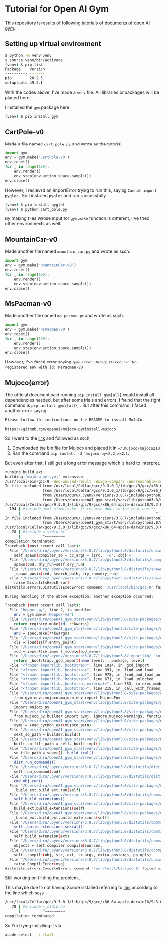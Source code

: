 # Tutorial for Open AI Gym

This repository is results of following tutorials of [documents of open AI gym](https://gym.openai.com/docs/).

## Setting up virtual environment

```bash
$ python -m venv venv
$ source venv/bin/activate
(venv) $ pip list
Package    Version
---------- -------
pip        20.2.3
setuptools 49.2.1
```

With the codes above, I've made a `venv` file. All libraries or packages will be placed here.

I installed the `gym` package here.

```bash
(venv) $ pip install gym
```

## CartPole-v0

Made a file named `cart_pole.py` and wrote as the tutorial.

```python
import gym
env = gym.make('CartPole-v0')
env.reset()
for _ in range(100):
    env.render()
    env.step(env.action_space.sample())
env.close()
```

However, I recieved an ImportError trying to run this, saying `Cannot import pyglet.` 
So I installed `pyglet` and ran successfully.

```bash
(venv) $ pip install pyglet
(venv) $ python cart_pole.py
```

By making files whose input for `gym.make` function is different, I've tried other environments as well.

## MountainCar-v0

Made another file named `mountain_car.py` and wrote as such.

```python
import gym
env = gym.make('MountainCar-v0')
env.reset()
for _ in range(100):
    env.render()
    env.step(env.action_space.sample())
env.close()
```

## MsPacman-v0

Made another file named `ms_pacman.py` and wrote as such.

```python
import gym
env = gym.make('MsPacman-v0')
env.reset()
for _ in range(100):
    env.render()
    env.step(env.action_space.sample())
env.close()
```

However, I've faced error saying `gym.error.UnregisteredEnv: No registered env with id: MsPacman-v0`.

## Mujoco(error)

The official document said running `pip install gym[all]` would install all dependencies needed, but after some trials and errors, I found that the right command is `pip install gym\[all\]`.
But after this command, I faced another error saying

```bash
Please follow the instructions on the README to install MuJoCo
    
https://github.com/openai/mujoco-py#install-mujoco
```

So I went to the [link](https://github.com/openai/mujoco-py#install-mujoco) and followed as such;

1. Downloaded the bin file for Mujoco and placed it in `~/.mujoco/mujoco210` 
2. Ran the command `pip install -U 'mujoco-py<2.2,>=2.1`.

But even after that, I still get a long error message which is hard to interpret.

```bash
running build_ext
building 'mujoco_py.cymj' extension
/usr/local/bin/gcc-9 -Wno-unused-result -Wsign-compare -Wunreachable-code -DNDEBUG -g -fwrapv -O3 -Wall -I/Library/Developer/CommandLineTools/SDKs/MacOSX10.15.sdk/usr/include -I/Library/Developer/CommandLineTools/SDKs/MacOSX10.15.sdk/usr/include -DONMAC -Ivenv/lib/python3.8/site-packages/mujoco_py -I/Users/duru/openAI_gym_start/venv/lib/python3.8/site-packages/mujoco_py -I/Users/duru/.mujoco/mujoco210/include -I/Users/duru/openAI_gym_start/venv/lib/python3.8/site-packages/numpy/core/include -I/Users/duru/openAI_gym_start/venv/include -I/Users/duru/.pyenv/versions/3.8.7/include/python3.8 -c /Users/duru/openAI_gym_start/venv/lib/python3.8/site-packages/mujoco_py/cymj.c -o /Users/duru/openAI_gym_start/venv/lib/python3.8/site-packages/mujoco_py/generated/_pyxbld_2.1.2.14_38_macextensionbuilder/temp.macosx-10.15-x86_64-3.8/Users/duru/openAI_gym_start/venv/lib/python3.8/site-packages/mujoco_py/cymj.o -fopenmp -w
In file included from /usr/local/Cellar/gcc/9.3.0_1/lib/gcc/9/gcc/x86_64-apple-darwin18/9.3.0/include-fixed/syslimits.h:7,
                 from /usr/local/Cellar/gcc/9.3.0_1/lib/gcc/9/gcc/x86_64-apple-darwin18/9.3.0/include-fixed/limits.h:34,
                 from /Users/duru/.pyenv/versions/3.8.7/include/python3.8/Python.h:11,
                 from /Users/duru/openAI_gym_start/venv/lib/python3.8/site-packages/mujoco_py/cymj.c:63:
/usr/local/Cellar/gcc/9.3.0_1/lib/gcc/9/gcc/x86_64-apple-darwin18/9.3.0/include-fixed/limits.h:194:61: error: no include path in which to search for limits.h
  194 | #include_next <limits.h>  /* recurse down to the real one */
      |                                                             ^
In file included from /Users/duru/.pyenv/versions/3.8.7/include/python3.8/Python.h:25,
                 from /Users/duru/openAI_gym_start/venv/lib/python3.8/site-packages/mujoco_py/cymj.c:63:
/usr/local/Cellar/gcc/9.3.0_1/lib/gcc/9/gcc/x86_64-apple-darwin18/9.3.0/include-fixed/stdio.h:78:10: fatal error: _stdio.h: No such file or directory
   78 | #include <_stdio.h>
      |          ^~~~~~~~~~
compilation terminated.
Traceback (most recent call last):
  File "/Users/duru/.pyenv/versions/3.8.7/lib/python3.8/distutils/unixccompiler.py", line 117, in _compile
    self.spawn(compiler_so + cc_args + [src, '-o', obj] +
  File "/Users/duru/.pyenv/versions/3.8.7/lib/python3.8/distutils/ccompiler.py", line 910, in spawn
    spawn(cmd, dry_run=self.dry_run)
  File "/Users/duru/.pyenv/versions/3.8.7/lib/python3.8/distutils/spawn.py", line 36, in spawn
    _spawn_posix(cmd, search_path, dry_run=dry_run)
  File "/Users/duru/.pyenv/versions/3.8.7/lib/python3.8/distutils/spawn.py", line 157, in _spawn_posix
    raise DistutilsExecError(
distutils.errors.DistutilsExecError: command '/usr/local/bin/gcc-9' failed with exit status 1

During handling of the above exception, another exception occurred:

Traceback (most recent call last):
  File "hopper.py", line 2, in <module>
    env = gym.make('Hopper-v2')
  File "/Users/duru/openAI_gym_start/venv/lib/python3.8/site-packages/gym/envs/registration.py", line 235, in make
    return registry.make(id, **kwargs)
  File "/Users/duru/openAI_gym_start/venv/lib/python3.8/site-packages/gym/envs/registration.py", line 129, in make
    env = spec.make(**kwargs)
  File "/Users/duru/openAI_gym_start/venv/lib/python3.8/site-packages/gym/envs/registration.py", line 89, in make
    cls = load(self.entry_point)
  File "/Users/duru/openAI_gym_start/venv/lib/python3.8/site-packages/gym/envs/registration.py", line 27, in load
    mod = importlib.import_module(mod_name)
  File "/Users/duru/.pyenv/versions/3.8.7/lib/python3.8/importlib/__init__.py", line 127, in import_module
    return _bootstrap._gcd_import(name[level:], package, level)
  File "<frozen importlib._bootstrap>", line 1014, in _gcd_import
  File "<frozen importlib._bootstrap>", line 991, in _find_and_load
  File "<frozen importlib._bootstrap>", line 975, in _find_and_load_unlocked
  File "<frozen importlib._bootstrap>", line 671, in _load_unlocked
  File "<frozen importlib._bootstrap_external>", line 783, in exec_module
  File "<frozen importlib._bootstrap>", line 219, in _call_with_frames_removed
  File "/Users/duru/openAI_gym_start/venv/lib/python3.8/site-packages/gym/envs/mujoco/__init__.py", line 1, in <module>
    from gym.envs.mujoco.mujoco_env import MujocoEnv
  File "/Users/duru/openAI_gym_start/venv/lib/python3.8/site-packages/gym/envs/mujoco/mujoco_env.py", line 12, in <module>
    import mujoco_py
  File "/Users/duru/openAI_gym_start/venv/lib/python3.8/site-packages/mujoco_py/__init__.py", line 2, in <module>
    from mujoco_py.builder import cymj, ignore_mujoco_warnings, functions, MujocoException
  File "/Users/duru/openAI_gym_start/venv/lib/python3.8/site-packages/mujoco_py/builder.py", line 504, in <module>
    cymj = load_cython_ext(mujoco_path)
  File "/Users/duru/openAI_gym_start/venv/lib/python3.8/site-packages/mujoco_py/builder.py", line 110, in load_cython_ext
    cext_so_path = builder.build()
  File "/Users/duru/openAI_gym_start/venv/lib/python3.8/site-packages/mujoco_py/builder.py", line 226, in build
    built_so_file_path = self._build_impl()
  File "/Users/duru/openAI_gym_start/venv/lib/python3.8/site-packages/mujoco_py/builder.py", line 340, in _build_impl
    so_file_path = super()._build_impl()
  File "/Users/duru/openAI_gym_start/venv/lib/python3.8/site-packages/mujoco_py/builder.py", line 249, in _build_impl
    dist.run_commands()
  File "/Users/duru/.pyenv/versions/3.8.7/lib/python3.8/distutils/dist.py", line 966, in run_commands
    self.run_command(cmd)
  File "/Users/duru/.pyenv/versions/3.8.7/lib/python3.8/distutils/dist.py", line 985, in run_command
    cmd_obj.run()
  File "/Users/duru/openAI_gym_start/venv/lib/python3.8/site-packages/Cython/Distutils/old_build_ext.py", line 186, in run
    _build_ext.build_ext.run(self)
  File "/Users/duru/.pyenv/versions/3.8.7/lib/python3.8/distutils/command/build_ext.py", line 340, in run
    self.build_extensions()
  File "/Users/duru/openAI_gym_start/venv/lib/python3.8/site-packages/mujoco_py/builder.py", line 149, in build_extensions
    build_ext.build_extensions(self)
  File "/Users/duru/openAI_gym_start/venv/lib/python3.8/site-packages/Cython/Distutils/old_build_ext.py", line 195, in build_extensions
    _build_ext.build_ext.build_extensions(self)
  File "/Users/duru/.pyenv/versions/3.8.7/lib/python3.8/distutils/command/build_ext.py", line 449, in build_extensions
    self._build_extensions_serial()
  File "/Users/duru/.pyenv/versions/3.8.7/lib/python3.8/distutils/command/build_ext.py", line 474, in _build_extensions_serial
    self.build_extension(ext)
  File "/Users/duru/.pyenv/versions/3.8.7/lib/python3.8/distutils/command/build_ext.py", line 528, in build_extension
    objects = self.compiler.compile(sources,
  File "/Users/duru/.pyenv/versions/3.8.7/lib/python3.8/distutils/ccompiler.py", line 574, in compile
    self._compile(obj, src, ext, cc_args, extra_postargs, pp_opts)
  File "/Users/duru/.pyenv/versions/3.8.7/lib/python3.8/distutils/unixccompiler.py", line 120, in _compile
    raise CompileError(msg)
distutils.errors.CompileError: command '/usr/local/bin/gcc-9' failed with exit status 1
```



Still working on finding the problem...

This maybe due to not having Xcode installed referring to [this](https://nkaushik.com/mac/mac-c-compilation-error/) according to the line which says

```bash
/usr/local/Cellar/gcc/9.3.0_1/lib/gcc/9/gcc/x86_64-apple-darwin18/9.3.0/include-fixed/stdio.h:78:10: fatal error: _stdio.h: No such file or directory
   78 | #include <_stdio.h>
      |          ^~~~~~~~~~
compilation terminated.
```



So I'm trying installing it via

```bash
xcode-select --install
```



